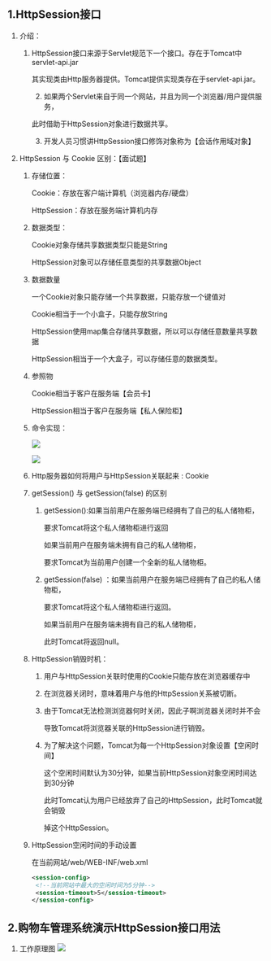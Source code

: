 ## 1.HttpSession接口

1. 介绍：

    1. HttpSession接口来源于Servlet规范下一个接口。存在于Tomcat中servlet-api.jar

       其实现类由Http服务器提供。Tomcat提供实现类存在于servlet-api.jar。

       	2. 如果两个Servlet来自于同一个网站，并且为同一个浏览器/用户提供服务，

       此时借助于HttpSession对象进行数据共享。

       	3. 开发人员习惯讲HttpSession接口修饰对象称为【会话作用域对象】 

2. HttpSession 与 Cookie 区别：【面试题】

    1. 存储位置：

       Cookie：存放在客户端计算机（浏览器内存/硬盘）

       HttpSession：存放在服务端计算机内存

    2. 数据类型：

       Cookie对象存储共享数据类型只能是String

       HttpSession对象可以存储任意类型的共享数据Object

    3. 数据数量

       一个Cookie对象只能存储一个共享数据，只能存放一个键值对

       Cookie相当于一个小盒子，只能存放String

       HttpSession使用map集合存储共享数据，所以可以存储任意数量共享数据

       HttpSession相当于一个大盒子，可以存储任意的数据类型。

    4. 参照物

       Cookie相当于客户在服务端【会员卡】

       HttpSession相当于客户在服务端【私人保险柜】

    5. 命令实现：

       ![](https://gitee.com/YunboCheng/imageBad/raw/master/image/20210722095804.png)

       ![](https://gitee.com/YunboCheng/imageBad/raw/master/image/20210722095934.png)

    6. Http服务器如何将用户与HttpSession关联起来 : Cookie

    7. getSession() 与 getSession(false)  的区别

        1. getSession():如果当前用户在服务端已经拥有了自己的私人储物柜，

           要求Tomcat将这个私人储物柜进行返回

           如果当前用户在服务端未拥有自己的私人储物柜，

           要求Tomcat为当前用户创建一个全新的私人储物柜。

        2. getSession(false)  ：如果当前用户在服务端已经拥有了自己的私人储物柜，

           要求Tomcat将这个私人储物柜进行返回。

           如果当前用户在服务端未拥有自己的私人储物柜，

           此时Tomcat将返回null。

    8. HttpSession销毁时机：

        1. 用户与HttpSession关联时使用的Cookie只能存放在浏览器缓存中

        2. 在浏览器关闭时，意味着用户与他的HttpSession关系被切断。

        3. 由于Tomcat无法检测浏览器何时关闭，因此子啊浏览器关闭时并不会

           导致Tomcat将浏览器关联的HttpSession进行销毁。

        4. 为了解决这个问题，Tomcat为每一个HttpSession对象设置【空闲时间】

           这个空闲时间默认为30分钟，如果当前HttpSession对象空闲时间达到30分钟

           此时Tomcat认为用户已经放弃了自己的HttpSession，此时Tomcat就会销毁

           掉这个HttpSession。

    9. HttpSession空闲时间的手动设置

       在当前网站/web/WEB-INF/web.xml

       ```xml
       <session-config>   
        <!--当前网站中最大的空闲时间为5分钟-->   
        <session-timeout>5</session-timeout>
       </session-config>
       ```



## 2.购物车管理系统演示HttpSession接口用法

1. 工作原理图
   ![](https://gitee.com/YunboCheng/imageBad/raw/master/image/20210722140616.png)